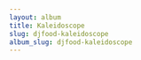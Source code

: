 ```yaml
---
layout: album
title: Kaleidoscope
slug: djfood-kaleidoscope
album_slug: djfood-kaleidoscope
---
```


